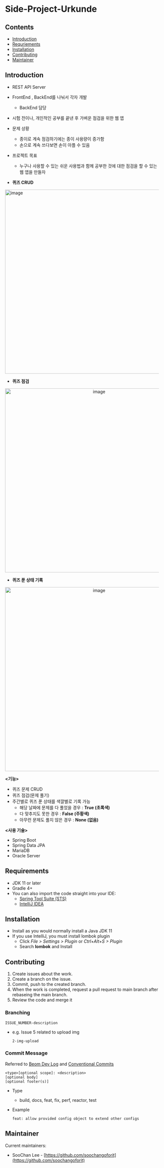 # Side-Project-Urkunde

## Contents

- [Introduction](#Introduction)
- [Requriements](#Requriements)
- [Installation](#Installation)
- [Contributing](#Contributing)
- [Maintainer](#Maintainer)

## Introduction

- REST API Server
- FrontEnd , BackEnd를 나눠서 각자 개발
    - BackEnd 담당
- 시험 전이나, 개인적인 공부를 끝낸 후 가벼운 점검을 위한 웹 앱

- 문제 상황
    - 종이로 계속 점검하기에는 종이 사용량이 증가함
    - 손으로 계속 쓰다보면 손이 아플 수 있음
- 프로젝트 목표
    - 누구나 사용할 수 있는 쉬운 사용법과 함께 공부한 것에 대한 점검을 할 수 있는 웹 앱을 만들자

- **퀴즈 CRUD**
    
    <div align=center>

<img width="600" alt="image" src="https://user-images.githubusercontent.com/91618389/186843381-8270cf6e-6e9f-4f6b-b992-6428985101c6.png">

</div>
  
    

- **퀴즈 점검**
    
<div align=center>

<img width="600" alt="image" src="https://user-images.githubusercontent.com/91618389/186843378-df9b977b-60e0-41da-bc33-053efebd4870.png">

</div>
    

- **퀴즈 푼 상태 기록**
    
<div align=center>

<img width="600" alt="image" src="https://user-images.githubusercontent.com/91618389/186843369-4d663bc5-2982-4a30-9fee-d47d422003f0.png">

</div>
    

**<기능>**

- 퀴즈 문제 CRUD
- 퀴즈 점검(문제 풀기)
- 주간별로 퀴즈 푼 상태를  색깔별로 기록 가능
    - 해당 날짜에 문제를 다 풀었을 경우 : **True (초록색)**
    - 다 맞추지도 못한 경우 : **False (주황색)**
    - 아무런 문제도 풀지 않은 경우 : **None (없음)**


**<사용 기술>**

- Spring Boot
- Spring Data JPA
- MariaDB
- Oracle Server


## Requirements



- JDK 11 or later
- Gradle 4+
- You can also import the code straight into your IDE:
    - [Spring Tool Suite (STS)](https://spring.io/tools)
    - [IntelliJ IDEA](https://www.jetbrains.com/)

## ****Installation****



- Install as you would normally install a Java JDK 11
- If you use IntelliJ, you must install lombok plugin
    - Click *File > Settings > Plugin* or *Ctrl+Alt+S > Plugin*
    - Search **lombok** and Install
    

## Contributing



1. Create issues about the work.
2. Create a branch on the issue.
3. Commit, push to the created branch.
4. When the work is completed, request a pull request to main branch after rebaseing the main branch.
5. Review the code and merge it

### Branching

`ISSUE_NUMBER-description`

- e.g. Issue 5 related to  upload img
    
    `2-img-upload`
    

### Commit Message

Referred to [Beom Dev Log](https://beomseok95.tistory.com/328) and [Conventional Commits](https://www.conventionalcommits.org/en/v1.0.0/)

```
<type>[optional scope]: <description>
[optional body]
[optional footer(s)]
```

- Type
    - build, docs, feat, fix, perf, reactor, test
- Example
    
    `feat: allow provided config object to extend other configs`
    

## Maintainer



Current maintainers:

- SooChan Lee - [https://github.com/soochangoforit](https://github.com/soochangoforit)
